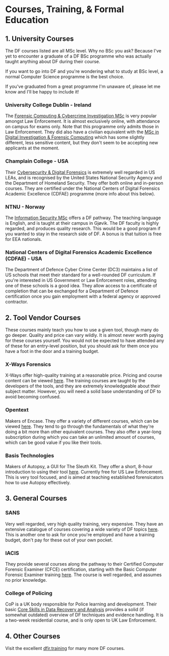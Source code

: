 # **Courses, Training, & Formal Education**

## **1. University Courses**
The DF courses listed are all MSc level. Why no BSc you ask? Because I've yet to encounter a graduate of a DF BSc programme who was actually taught anything about DF during their course. 

If you want to go into DF and you're wondering what to study at BSc level, a normal Computer Science programme is the best choice.

If you've graduated from a great programme I'm unaware of, please let me know and I'll be happy to include it!

### **University College Dublin - Ireland**
The [Forensic Computing & Cybercrime Investigation MSc](https://www.ucd.ie/cci/education/prospective_students/fcci_programmes/module_options.html) is very popular amongst Law Enforcement. It is almost exclusively online, with attendance on campus for exams only.  Note that this programme only admits those in Law Enforcement. They did also have a civilian equivalent with the [MSc in Digital Investigation & Forensic Computing](https://www.ucd.ie/cci/education/prospective_students/msc_difc.html) which has some slightly different, less sensitive content, but they don't seem to be accepting new applicants at the moment.

### **Champlain College - USA**
Their [Cybersecurity & Digital Forensics](https://www.champlain.edu/cybersecurity-and-digital-forensics) is extremely well regarded in US LEAs, and is recognised by the United States National Security Agency and the Department of Homeland Security. They offer both online and in-person courses. They are certified under the National Centers of Digital Forensics Academic Excellence (CDFAE) programme (more info about this below).

### **NTNU - Norway**
The [Information Security MSc](https://www.ntnu.edu/studies/mis) offers a DF pathway. The teaching language is English, and is taught at their campus in Gjøvik. The DF faculty is highly regarded, and produces quality research. This would be a good program if you wanted to stay in the research side of DF. A bonus is that tuition is free for EEA nationals. 

### **National Centers of Digital Forensics Academic Excellence (CDFAE) - USA**
The Department of Defence Cyber Crime Center (DC3) maintains a list of US schools that meet their standard for a well-rounded DF curriculum. If you're interested in US Government or Law Enforcement roles, attending one of these schools is a good idea. They allow access to a certificate of completion that can be exchanged for a Department of Defence certification once you gain employment with a federal agency or approved contractor.

## **2. Tool Vendor Courses**
These courses mainly teach you how to use a given tool, though many do go deeper. Quality and price can vary wildly. It is almost never worth paying for these courses yourself. You would not be expected to have attended any of these for an entry-level position, but you should ask for them once you have a foot in the door and a training budget. 

### **X-Ways Forensics**
X-Ways offer high-quality training at a reasonable price. Pricing and course content can be viewed [here](https://www.x-ways.net/training/index.html).
The training courses are taught by the developers of the tools, and they are extremely knowledgeable about their subject matter. However, you will need a solid base understanding of DF to avoid becoming confused. 

### **Opentext**
Makers of Encase. They offer a variety of different courses, which can be viewed [here](https://www.opentext.com/products-and-solutions/services/training-and-learning-services/encase-training). They tend to go through the fundamentals of what they're doing a bit more than other equivalent courses. They also offer a year-long subscription during which you can take an unlimited amount of courses, which can be good value if you like their tools.

### **Basis Technologies**
Makers of Autopsy, a GUI for The Sleuth Kit. They offer a short, 8-hour introduction to using their tool [here](https://training.autopsy.com/). Currently free for US Law Enforcement. This is very tool focused, and is aimed at teaching established forensicators how to use Autopsy effectively.

## **3. General Courses**

### SANS
Very well regarded, very high quality training, very expensive. They have an extensive catalogue of courses covering a wide variety of DF topics [here](https://www.sans.org/cyber-security-courses/?focus-area=digital-forensics). This is another one to ask for once you're employed and have a training budget, don't pay for these out of your own pocket. 

### IACIS
They provide several courses along the pathway to their Certified Computer Forensic Examiner (CFCE) certification, starting with the Basic Computer Forensic Examiner training [here](https://www.iacis.com/training/). The course is well regarded, and assumes no prior knowledge.

### College of Policing
CoP is a UK body responsible for Police learning and development. Their basic [Core Skills in Data Recovery and Analysis](https://www.college.police.uk/What-we-do/Learning/Professional-Training/digital-and-cyber-crime/Pages/Core-Skills-Data-Recovery-and-Analysis.aspx) provides a solid (if somewhat outdated) overview of DF techniques and evidence handling. It is a two-week residential course, and is only open to UK Law Enforcement.

## **4. Other Courses**
Visit the excellent [dfir.training](https://www.dfir.training/events-dir) for many more DF courses.
